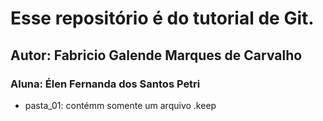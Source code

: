 # Esse repositório é do tutorial de Git.

## Autor: Fabricio Galende Marques de Carvalho

### Aluna: Élen Fernanda dos Santos Petri

* pasta_01: contémm somente um arquivo .keep